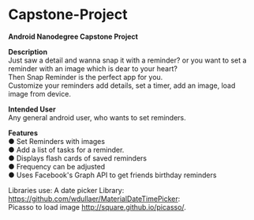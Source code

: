 # Capstone-Project
<b>Android Nanodegree Capstone Project</b>

<p><b>Description</b><br/>
Just saw a detail and wanna snap it with a reminder? or you want to set a reminder with an image which is dear to your heart?<br/>
Then Snap Reminder is the perfect app for you.<br/>
Customize your reminders add details, set a timer, add an image, load image from device.
</p>
<b>Intended User</b><br/>
Any general android user, who wants to set reminders.

<b>Features</b>
<br/>● Set Reminders with images
<br/>● Add a list of tasks for a reminder.
<br/>● Displays flash cards of saved reminders
<br/>● Frequency can be adjusted
<br/>● Uses Facebook's Graph API to get friends birthday reminders
<br/>

Libraries use:
A date picker Library: https://github.com/wdullaer/MaterialDateTimePicker: <br/>
Picasso to load image http://square.github.io/picasso/.
